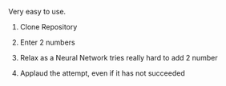 Very easy to use.

1) Clone Repository

2) Enter 2 numbers

3) Relax as a Neural Network tries really hard to add 2 number

4) Applaud the attempt, even if it has not succeeded